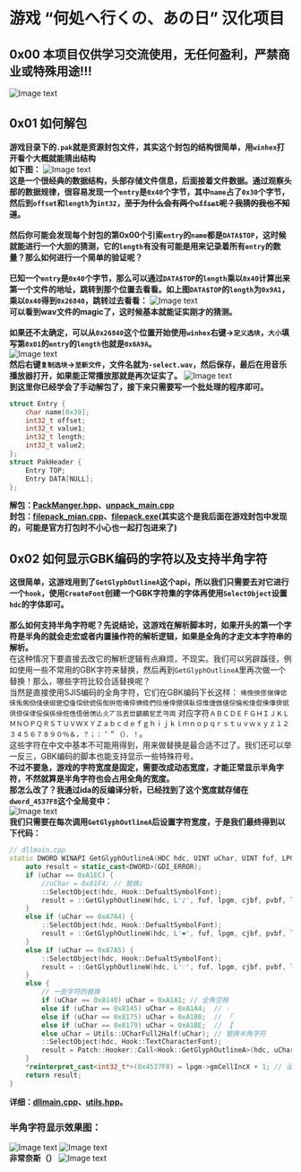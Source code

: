 # 游戏 “何処へ行くの、あの日” 汉化项目
## 0x00 本项目仅供学习交流使用，无任何盈利，严禁商业或特殊用途!!!
![Image text](https://github.com/cokkeijigen/doko_iku_cn/blob/master/test.png)<br>

## 0x01 如何解包
**游戏目录下的`.pak`就是资源封包文件，其实这个封包的结构很简单，用`winhex`打开看个大概就能猜出结构<br>如下图：**
![Image text](https://github.com/cokkeijigen/doko_iku_cn/blob/master/file_head.png)<br>
**这是一个很经典的数据结构，头部存储文件信息，后面接着文件数据。通过观察头部的数据规律，很容易发现一个`entry`是`0x40`个字节，其中`name`占了`0x30`个字节，然后到`offset`和`length`为`int32`，~~至于为什么会有两个`offset`呢？我猜的我也不知道~~。<br><br>**
**然后你可能会发现每个封包的第0x00个引索`entry`的`name`都是`DATA$TOP`，这时候就能进行一个大胆的猜测，它的`length`有没有可能是用来记录着所有`entry`的数量？那么如何进行一个简单的验证呢？<br><br>**
**已知一个`entry`是`0x40`个字节，那么可以通过`DATA$TOP`的`length`乘以`0x40`计算出来第一个文件的地址，跳转到那个位置去看看。如上图`DATA$TOP`的`length`为`0x9A1`，乘以`0x40`得到`0x26840`，跳转过去看看：**
![Image text](https://github.com/cokkeijigen/doko_iku_cn/blob/master/file_data.png)<br>
**可以看到wav文件的magic了，这时候基本就能证实刚才的猜测。<br><br>如果还不太确定，可以从`0x26840`这个位置开始使用`winhex`右键->`定义选块`，`大小`填写第`0x01`的`entry`的`length`也就是`0x6A9A`。** <br>
![Image text](https://github.com/cokkeijigen/doko_iku_cn/blob/master/file_data1.png)<br>
**然后右键`复制选块`->`至新文件`，文件名就为`-select.wav`，然后保存，最后在用音乐播放器打开，如果能正常播放那就是再次证实了。**
![Image text](https://github.com/cokkeijigen/doko_iku_cn/blob/master/file_data2.png)<br>
**到这里你已经学会了手动解包了，接下来只需要写一个批处理的程序即可。** <br>
```cpp
struct Entry {
    char name[0x30];
    int32_t offset;
    int32_t value1;
    int32_t length;
    int32_t value2;
};
struct PakHeader {
    Entry TOP;
    Entry DATA[NULL];
};
```
**解包：[PackManger.hpp](https://github.com/cokkeijigen/doko_iku_cn/blob/master/DOKOIKU/doko_iku_cn/PackManger.hpp)、[unpack_main.cpp](https://github.com/cokkeijigen/doko_iku_cn/blob/master/DOKOIKU/unpack/unpack_main.cpp)**<br>
**封包：[filepack_mian.cpp](https://github.com/cokkeijigen/doko_iku_cn/blob/master/DOKOIKU/filepack/filepack_mian.cpp)、[filepack.exe](https://github.com/cokkeijigen/doko_iku_cn/blob/master/tools/filepack.exe)(其实这个是我后面在游戏封包中发现的，可能是官方打包时不小心也一起打包进来了)**

## 0x02 如何显示GBK编码的字符以及支持半角字符
**这很简单，这游戏用到了`GetGlyphOutlineA`这个api，所以我们只需要去对它进行一个`hook`，使用`CreateFont`创建一个GBK字符集的字体再使用`SelectObject`设置`hdc`的字体即可。** <br><br>
**那么如何支持半角字符呢？先说结论，这游戏在解析脚本时，如果开头的第一个字符是半角的就会走宏或者内置操作符的解析逻辑，如果是全角的才走文本字符串的解析。<br>**
在这种情况下要直接去改它的解析逻辑有点麻烦，不现实。我们可以另辟蹊径，例如使用一些不常用的GBK字符来替换，然后再到`GetGlyphOutlineA`里再次做一个替换！那么，哪些字符比较合适替换呢？<br>
当然是直接使用SJIS编码的全角字符，它们在GBK编码下长这样：
`俙俛俠俢俤俥俧俫俬俰俲俴俵俶俷俹俻俼俽俿倀倁倂倃倄倅倎倐們倓倕倖倗倛倝倞倠倢倣値倧倫倯倰倱倲倳倴倵倶倷倸侾俀俁係俆俇俈俉俋侽亾仌丆丠丟丗鶹鶺乮乯丏両`
对应字符`ＡＢＣＤＥＦＧＨＩＪＫＬＭＮＯＰＱＲＳＴＵＶＷＸＹＺａｂｃｄｅｆｇｈｉｊｋｌｍｎｏｐｑｒｓｔｕｖｗｘｙｚ１２３４５６７８９０％＆，？；：＇＂（）．！`。<br>
这些字符在中文中基本不可能用得到，用来做替换是最合适不过了。我们还可以举一反三，GBK编码的脚本也能支持显示一些特殊符号。<br>
**不过不要急，游戏的字符宽度是固定，需要改成动态宽度，才能正常显示半角字符，不然就算是半角字符也会占用全角的宽度。<br>那怎么改了？我通过ida的反编译分析，已经找到了这个宽度就存储在`dword_4537F8`这个全局变中：** <br>
![Image text](https://github.com/cokkeijigen/doko_iku_cn/blob/master/ida_code.png) <br>
**我们只需要在每次调用`GetGlyphOutlineA`后设置字符宽度，于是我们最终得到以下代码：**
```cpp
// dllmain.cpp
static DWORD WINAPI GetGlyphOutlineA(HDC hdc, UINT uChar, UINT fuf, LPGLYPHMETRICS lpgm, DWORD cjbf, LPVOID pvbf, MAT2* lpmat) {
    auto result = static_cast<DWORD>(GDI_ERROR);
    if (uChar == 0xA1EC) {
        //uChar = 0x81F4; // 替换♪
        ::SelectObject(hdc, Hook::DefualtSymbolFont);
        result = ::GetGlyphOutlineW(hdc, L'♪', fuf, lpgm, cjbf, pvbf, lpmat);
    }
    else if (uChar == 0xA7A4) {
        ::SelectObject(hdc, Hook::DefualtSymbolFont);
        result = ::GetGlyphOutlineW(hdc, L'❤', fuf, lpgm, cjbf, pvbf, lpmat);
    }
    else if (uChar == 0xA7A5) {
        ::SelectObject(hdc, Hook::DefualtSymbolFont);
        result = ::GetGlyphOutlineW(hdc, L'♡', fuf, lpgm, cjbf, pvbf, lpmat);
    }
    else {
        // 一些字符的替换
        if (uChar == 0x8140) uChar = 0xA1A1; // 全角空格
        else if (uChar == 0x8145) uChar = 0xA1A4;  // ·
        else if (uChar == 0x8175) uChar = 0xA1B8;  // 「
        else if (uChar == 0x8179) uChar = 0xA1BE;  // 【
        else uChar = Utils::UCharFull2Half(uChar); // 替换半角字符
        ::SelectObject(hdc, Hook::TextCharacterFont);
        result = Patch::Hooker::Call<Hook::GetGlyphOutlineA>(hdc, uChar, fuf, lpgm, cjbf, pvbf, lpmat);
    }
    *reinterpret_cast<int32_t*>(0x4537F8) = lpgm->gmCellIncX + 1; // 设置字符宽度，要半宽显示半角字符这点很重要！
    return result;
}
```
**详细：[dllmain.cpp](https://github.com/cokkeijigen/doko_iku_cn/blob/master/DOKOIKU/doko_iku_cn/dllmain.cpp)、[utils.hpp](https://github.com/cokkeijigen/doko_iku_cn/blob/master/DOKOIKU/doko_iku_cn/utils.hpp)。** <br>
### 半角字符显示效果图：
![Image text](https://github.com/cokkeijigen/doko_iku_cn/blob/master/test1.png)
![Image text](https://github.com/cokkeijigen/doko_iku_cn/blob/master/test2.png)<br>
**非常奈斯（）** ![Image text](https://github.com/cokkeijigen/doko_iku_cn/blob/master/w.jpg)
